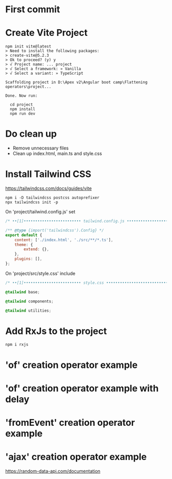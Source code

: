 # First commit

# Create Vite Project

```shell
npm init vite@latest
> Need to install the following packages:
> create-vite@5.2.3
> Ok to proceed? (y) y
> √ Project name: ... project
> √ Select a framework: » Vanilla
> √ Select a variant: » TypeScript

Scaffolding project in D:\Apex v2\Angular boot camp\Flattening operators\project...

Done. Now run:

  cd project
  npm install
  npm run dev
```

# Do clean up

- Remove unnecessary files
- Clean up index.html, main.ts and style.css

# Install Tailwind CSS

https://tailwindcss.com/docs/guides/vite

```shell
npm i -D tailwindcss postcss autoprefixer
npx tailwindcss init -p
```

On 'project/tailwind.config.js' set

```js
/* ••[1]••••••••••••••••••••••••• tailwind.config.js •••••••••••••••••••••••••••••• */

/** @type {import('tailwindcss').Config} */
export default {
	content: ['./index.html', './src/**/*.ts'],
	theme: {
		extend: {},
	},
	plugins: [],
};
```

On 'project/src/style.css' include

```css
/* ••[1]••••••••••••••••••••••••• style.css •••••••••••••••••••••••••••••• */

@tailwind base;

@tailwind components;

@tailwind utilities;
```

# Add RxJs to the project

```shell
npm i rxjs
```

# 'of' creation operator example

# 'of' creation operator example with delay

# 'fromEvent' creation operator example

# 'ajax' creation operator example

https://random-data-api.com/documentation
